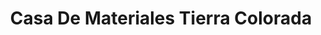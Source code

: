 ---
title: "Casa De Materiales Tierra Colorada"
url: /ciudad-de-mexico/casa-de-materiales-tierra-colorada/
shop: comercio
---
